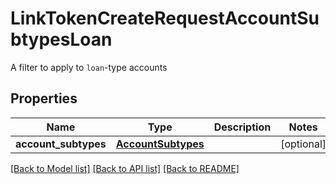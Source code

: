 # LinkTokenCreateRequestAccountSubtypesLoan

A filter to apply to `loan`-type accounts
## Properties
Name | Type | Description | Notes
------------ | ------------- | ------------- | -------------
**account_subtypes** | [**AccountSubtypes**](AccountSubtypes.md) |  | [optional] 

[[Back to Model list]](../README.md#documentation-for-models) [[Back to API list]](../README.md#documentation-for-api-endpoints) [[Back to README]](../README.md)


